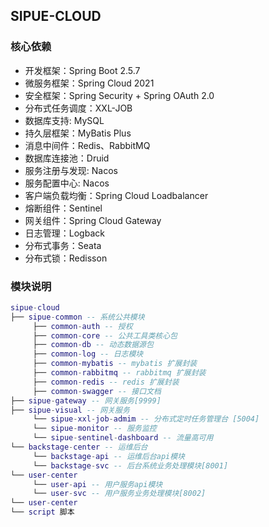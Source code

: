## SIPUE-CLOUD



### 核心依赖
- 开发框架：Spring Boot 2.5.7
- 微服务框架：Spring Cloud 2021
- 安全框架：Spring Security + Spring OAuth 2.0
- 分布式任务调度：XXL-JOB
- 数据库支持: MySQL
- 持久层框架：MyBatis Plus
- 消息中间件：Redis、RabbitMQ
- 数据库连接池：Druid
- 服务注册与发现: Nacos
- 服务配置中心: Nacos
- 客户端负载均衡：Spring Cloud Loadbalancer
- 熔断组件：Sentinel
- 网关组件：Spring Cloud Gateway
- 日志管理：Logback
- 分布式事务：Seata
- 分布式锁：Redisson

### 模块说明

```lua
sipue-cloud
├── sipue-common -- 系统公共模块
     ├── common-auth -- 授权
     ├── common-core -- 公共工具类核心包
     ├── common-db -- 动态数据源包
     ├── common-log -- 日志模块
     ├── common-mybatis -- mybatis 扩展封装
     ├── common-rabbitmq -- rabbitmq 扩展封装
     ├── common-redis -- redis 扩展封装
     ├── common-swagger -- 接口文档
├── sipue-gateway -- 网关服务[9999]
├── sipue-visual -- 网关服务
     └── sipue-xxl-job-admim -- 分布式定时任务管理台 [5004]
     └── sipue-monitor -- 服务监控
     └── sipue-sentinel-dashboard -- 流量高可用
└── backstage-center -- 运维后台
     └── backstage-api -- 运维后台api模块
     └── backstage-svc -- 后台系统业务处理模块[8001]
└── user-center
     └── user-api -- 用户服务api模块
     └── user-svc -- 用户服务业务处理模块[8002]
└── user-center
└── script 脚本
```

